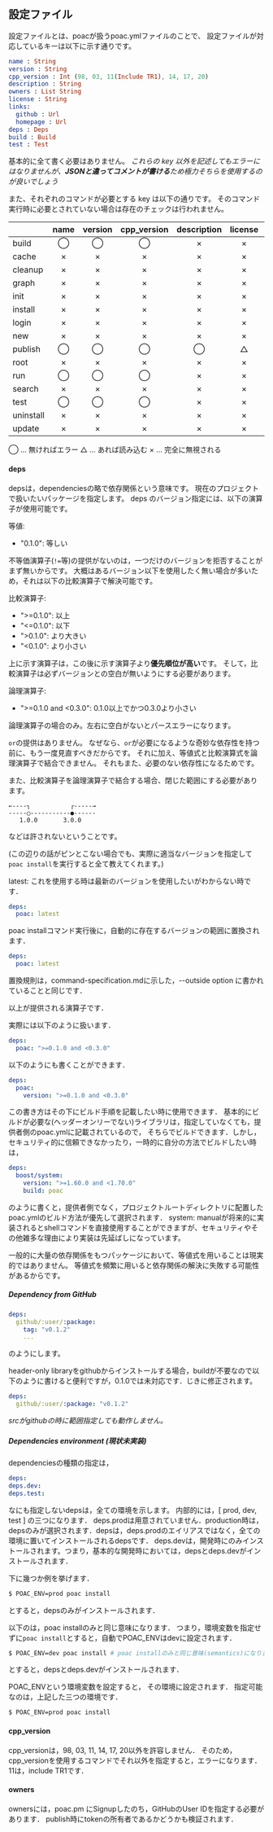 ## 設定ファイル


設定ファイルとは、poacが扱うpoac.ymlファイルのことで、
設定ファイルが対応しているキーは以下に示す通りです。

```elm
name : String
version : String
cpp_version : Int (98, 03, 11(Include TR1), 14, 17, 20)
description : String
owners : List String
license : String
links:
  github : Url
  homepage : Url
deps : Deps
build : Build
test : Test
```

基本的に全て書く必要はありません。
*これらの key 以外を記述してもエラーにはなりませんが、**JSONと違ってコメントが書ける**ため極力そちらを使用するのが良いでしょう*

また、それぞれのコマンドが必要とする key は以下の通りです。
そのコマンド実行時に必要とされていない場合は存在のチェックは行われません。

|           | name | version | cpp_version | description | license | links | deps | build | test |
|:----------|:----:|:-------:|:-----------:|:-----------:|:-------:|:-----:|:----:|:-----:|:----:|
| build     | ◯    | ◯       | ◯           | ×           | ×       | ×     | ◯    | ◯     | ×    |
| cache     | ×    | ×       | ×           | ×           | ×       | ×     | ×    | ×     | ×    |
| cleanup   | ×    | ×       | ×           | ×           | ×       | ×     | ◯    | ×     | ×    |
| graph     | ×    | ×       | ×           | ×           | ×       | ×     | ◯    | ×     | ×    |
| init      | ×    | ×       | ×           | ×           | ×       | ×     | ×    | ×     | ×    |
| install   | ×    | ×       | ×           | ×           | ×       | ×     | ◯    | ×     | ×    |
| login     | ×    | ×       | ×           | ×           | ×       | ×     | ×    | ×     | ×    |
| new       | ×    | ×       | ×           | ×           | ×       | ×     | ×    | ×     | ×    |
| publish   | ◯    | ◯       | ◯           | ◯           | △       | △     | △    | △     | △    |
| root      | ×    | ×       | ×           | ×           | ×       | ×     | ×    | ×     | ×    |
| run       | ◯    | ◯       | ◯           | ×           | ×       | ×     | ◯    | ◯     | ×    |
| search    | ×    | ×       | ×           | ×           | ×       | ×     | ×    | ×     | ×    |
| test      | ◯    | ◯       | ◯           | ×           | ×       | ×     | ◯    | ◯     | ◯    |
| uninstall | ×    | ×       | ×           | ×           | ×       | ×     | ◯    | ×     | ×    |
| update    | ×    | ×       | ×           | ×           | ×       | ×     | ◯    | ×     | ×    |

◯ ... 無ければエラー
△ ... あれば読み込む
× ... 完全に無視される


#### deps
depsは，dependenciesの略で依存関係という意味です。
現在のプロジェクトで扱いたいパッケージを指定します。
deps のバージョン指定には、以下の演算子が使用可能です。

等値:
* "0.1.0": 等しい

不等価演算子(`!=`等)の提供がないのは，一つだけのバージョンを拒否することがまず無いからです。
大概はあるバージョン以下を使用したく無い場合が多いため，それは以下の比較演算子で解決可能です。

比較演算子:
* ">=0.1.0": 以上
* "<=0.1.0": 以下
* ">0.1.0": より大きい
* "<0.1.0": より小さい

上に示す演算子は，この後に示す演算子より**優先順位が高い**です。
そして，比較演算子は必ずバージョンとの空白が無いようにする必要があります。

論理演算子:
* ">=0.1.0 and <0.3.0": 0.1.0以上でかつ0.3.0より小さい

論理演算子の場合のみ。左右に空白がないとパースエラーになります。

`or`の提供はありません。
なぜなら、`or`が必要になるような奇妙な依存性を持つ前に、もう一度見直すべきだからです。
それに加え、等値式と比較演算式を論理演算子で結合できません。
それもまた、必要のない依存性になるためです。

また、比較演算子を論理演算子で結合する場合、閉じた範囲にする必要があります。
```
←----┐           ┌-----→
-----◯-----------●------
   1.0.0       3.0.0
```
などは許されないということです。

(この辺りの話がピンとこない場合でも、実際に適当なバージョンを指定して`poac install`を実行すると全て教えてくれます。)

latest:
これを使用する時は最新のバージョンを使用したいがわからない時です．
```yaml
deps:
  poac: latest
```
poac installコマンド実行後に，自動的に存在するバージョンの範囲に置換されます．
```yaml
deps:
  poac: latest
```
置換規則は，command-specification.mdに示した，--outside option に書かれていることと同じです．

以上が提供される演算子です．


実際には以下のように扱います．

```yaml
deps:
  poac: ">=0.1.0 and <0.3.0"
```
以下のようにも書くことができます．
```yaml
deps:
  poac:
    version: ">=0.1.0 and <0.3.0"
```
この書き方はその下にビルド手順を記載したい時に使用できます．
基本的にビルドが必要な(ヘッダーオンリーでない)ライブラリは，指定していなくても，提供者側のpoac.ymlに記載されているので，
そちらでビルドできます．しかし，セキュリティ的に信頼できなかったり，一時的に自分の方法でビルドしたい時は，
```yaml
deps:
  boost/system:
    version: ">=1.60.0 and <1.70.0"
    build: poac
```
のように書くと，提供者側でなく，プロジェクトルートディレクトリに配置したpoac.ymlのビルド方法が優先して選択されます．
system: manualが将来的に実装されるとshellコマンドを直接使用することができますが、セキュリティやその他雑多な理由により実装は先延ばしになっています。

一般的に大量の依存関係をもつパッケージにおいて、等値式を用いることは現実的ではありません。
等値式を頻繁に用いると依存関係の解決に失敗する可能性があるからです。


##### Dependency from GitHub
```yaml
deps:
  github/:user/:package:
    tag: "v0.1.2"
    ...
```
のようにします。

header-only libraryをgithubからインストールする場合，buildが不要なので以下のように書けると便利ですが，0.1.0では未対応です．じきに修正されます。
```yaml
deps:
  github/:user/:package: "v0.1.2"
```

*srcがgithubの時に範囲指定しても動作しません。*


##### Dependencies environment (現状未実装)

dependenciesの種類の指定は，
```yaml
deps:
deps.dev:
deps.test:
```
なにも指定しないdepsは，全ての環境を示します。
内部的には，[ prod, dev, test ] の三つになります．
deps.prodは用意されていません．production時は，depsのみが選択されます．depsは，deps.prodのエイリアスではなく，全ての環境に置いてインストールされるdepsです．
deps.devは，開発時にのみインストールされます。つまり，基本的な開発時においては，depsとdeps.devがインストールされます．
<!-- 開発時というのは，そのプロジェクト単体で使用する時で，
そのパッケージが別のパッケージに依存される時には当てはまりません． -->

<!-- 依存パッケージの依存パッケージ等は，depsのみが対応しています．
その理由は，2階以上のパッケージに対して，developやtestは行わないためです． -->

下に幾つか例を挙げます．

```bash
$ POAC_ENV=prod poac install
```
とすると，depsのみがインストールされます．

以下のは，poac installのみと同じ意味になります．
つまり，環境変数を指定せずに`poac install`とすると，自動でPOAC_ENVはdevに設定されます．
```bash
$ POAC_ENV=dev poac install # poac installのみと同じ意味(semantics)になります
```
とすると，depsとdeps.devがインストールされます．

POAC_ENVという環境変数を設定すると，
その環境に設定されます．
指定可能なのは，上記した三つの環境です．

```bash
$ POAC_ENV=prod poac install
```


#### cpp_version
cpp_versionは，98, 03, 11, 14, 17, 20以外を許容しません．
そのため，cpp_versionを使用するコマンドでそれ以外を指定すると，エラーになります．
11は，include TR1です．

#### owners
ownersには，poac.pm にSignupしたのち，GitHubのUser IDを指定する必要があります．
publish時にtokenの所有者であるかどうかも検証されます．

<!-- TODO: buildや他のKEY -->

<!-- #### See Also
[setting-file.md] -->
